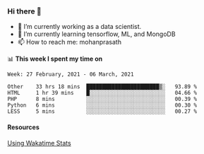 ### Hi there 👋

- 🔭 I’m currently working as a data scientist.
- 🌱 I’m currently learning tensorflow, ML, and MongoDB
- 📫 How to reach me: mohanprasath

📊 **This week I spent my time on**
<!--START_SECTION:waka-->
```text
Week: 27 February, 2021 - 06 March, 2021

Other    33 hrs 18 mins  ███████████████████████▒░   93.89 % 
HTML     1 hr 39 mins    █░░░░░░░░░░░░░░░░░░░░░░░░   04.66 % 
PHP      8 mins          ░░░░░░░░░░░░░░░░░░░░░░░░░   00.39 % 
Python   6 mins          ░░░░░░░░░░░░░░░░░░░░░░░░░   00.30 % 
LESS     5 mins          ░░░░░░░░░░░░░░░░░░░░░░░░░   00.27 % 
```
<!--END_SECTION:waka-->

#### Resources
[Using Wakatime Stats](https://github.com/marketplace/actions/waka-readme)
